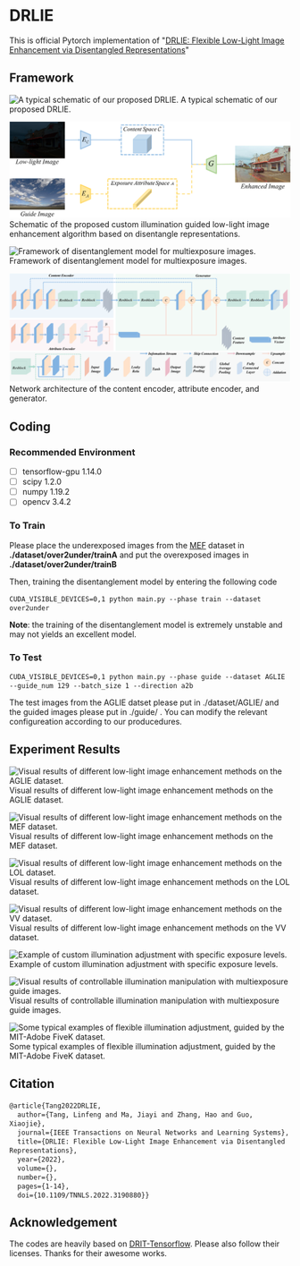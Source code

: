 # DRLIE
This is official Pytorch implementation of "[DRLIE: Flexible Low-Light Image Enhancement via Disentangled Representations](https://ieeexplore.ieee.org/document/9833451)"
## Framework
![A typical schematic of our proposed DRLIE.](https://github.com/Linfeng-Tang/DRLIE/blob/main/DLIE/first_show.jpg)
A typical schematic of our proposed DRLIE.

![Schematic of the proposed custom illumination guided low-light image enhancement algorithm based on disentangle representations.](https://github.com/Linfeng-Tang/DRLIE/blob/main/DLIE/Low-image-Enhance.jpg)
Schematic of the proposed custom illumination guided low-light image enhancement algorithm based on disentangle representations.

![Framework of disentanglement model for multiexposure images.](https://github.com/Linfeng-Tang/DRLIE/blob/main/DLIE/training.jpg)
Framework of disentanglement model for multiexposure images.

![Network architecture of the content encoder, attribute encoder, and generator.](https://github.com/Linfeng-Tang/DRLIE/blob/main/DLIE/network-Rebuttal.jpg)
Network architecture of the content encoder, attribute encoder, and generator.

## Coding
### Recommended Environment
 - [ ] tensorflow-gpu 1.14.0 
 - [ ] scipy 1.2.0   
 - [ ] numpy 1.19.2
 - [ ] opencv 3.4.2 

 ### To Train
 Please place the underexposed images from the [MEF](https://github.com/csjcai/SICE) dataset in **./dataset/over2under/trainA** 
	and put the overexposed images in **./dataset/over2under/trainB**
	
Then, training the disentanglement model by entering the following code

    CUDA_VISIBLE_DEVICES=0,1 python main.py --phase train --dataset over2under
**Note**:  the training of the disentanglement model is extremely unstable and may not yields an excellent model. 
### To Test

    CUDA_VISIBLE_DEVICES=0,1 python main.py --phase guide --dataset AGLIE --guide_num 129 --batch_size 1 --direction a2b
The test images from the AGLIE datset please put in ./dataset/AGLIE/ and the guided images please put in ./guide/ .  You can modify the relevant configureation according to our producedures.

## Experiment Results
![Visual results of different low-light image enhancement methods on the AGLIE dataset.](https://github.com/Linfeng-Tang/DRLIE/blob/main/DLIE/figure_AGLIE.jpg)
Visual results of different low-light image enhancement methods on the AGLIE dataset.

![Visual results of different low-light image enhancement methods on the MEF dataset.](https://github.com/Linfeng-Tang/DRLIE/blob/main/DLIE/figure_MEF.jpg)
Visual results of different low-light image enhancement methods on the MEF dataset.

![Visual results of different low-light image enhancement methods on the LOL dataset.](https://github.com/Linfeng-Tang/DRLIE/blob/main/DLIE/figure_LOL.jpg)
Visual results of different low-light image enhancement methods on the LOL dataset.

![Visual results of different low-light image enhancement methods on the VV dataset.](https://github.com/Linfeng-Tang/DRLIE/blob/main/DLIE/figure_VV.jpg)
Visual results of different low-light image enhancement methods on the VV dataset.

![Example of custom illumination adjustment with specific exposure levels.](https://github.com/Linfeng-Tang/DRLIE/blob/main/DLIE/gamma_guide.jpg)
Example of custom illumination adjustment with specific exposure levels.

![Visual results of controllable illumination manipulation with multiexposure guide images.](https://github.com/Linfeng-Tang/DRLIE/blob/main/DLIE/Exposure_guide.jpg)
Visual results of controllable illumination manipulation with multiexposure guide images.

![Some typical examples of flexible illumination adjustment, guided by the MIT-Adobe FiveK dataset.](https://github.com/Linfeng-Tang/DRLIE/blob/main/DLIE/Expert_Guide.jpg)
Some typical examples of flexible illumination adjustment, guided by the MIT-Adobe FiveK dataset.

## Citation
```
@article{Tang2022DRLIE,
  author={Tang, Linfeng and Ma, Jiayi and Zhang, Hao and Guo, Xiaojie},
  journal={IEEE Transactions on Neural Networks and Learning Systems}, 
  title={DRLIE: Flexible Low-Light Image Enhancement via Disentangled Representations}, 
  year={2022},
  volume={},
  number={},
  pages={1-14},
  doi={10.1109/TNNLS.2022.3190880}}
```

## Acknowledgement
The codes are heavily based on [DRIT-Tensorflow](https://github.com/taki0112/DRIT-Tensorflow). Please also follow their licenses. Thanks for their awesome works.
